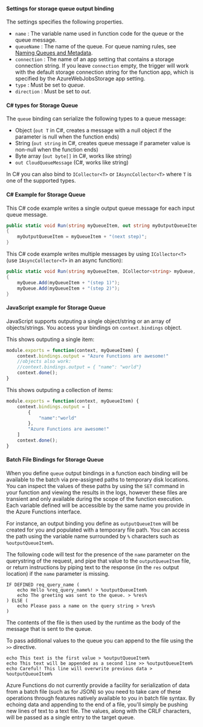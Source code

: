 #### Settings for storage queue output binding

The settings specifies the following properties.

- `name` : The variable name used in function code for the queue or the queue message. 
- `queueName` : The name of the queue. For queue naming rules, see [Naming Queues and Metadata](https://msdn.microsoft.com/library/dd179349.aspx).
- `connection` : The name of an app setting that contains a storage connection string. If you leave `connection` empty, the trigger will work with the default storage connection string for the function app, which is specified by the AzureWebJobsStorage app setting.
- `type` : Must be set to *queue*.
- `direction` : Must be set to *out*. 

#### C# types for Storage Queue

The `queue` binding can serialize the following types to a queue message:

* Object (`out T` in C#, creates a message with a null object if the parameter is null when the function ends)
* String (`out string` in C#, creates queue message if parameter value is non-null when the function ends)
* Byte array (`out byte[]` in C#, works like string) 
* `out CloudQueueMessage` (C#, works like string) 

In C# you can also bind to `ICollector<T>` or `IAsyncCollector<T>` where `T` is one of the supported types.

#### C# Example for Storage Queue

This C# code example writes a single output queue message for each input queue message.

```csharp
public static void Run(string myQueueItem, out string myOutputQueueItem, TraceWriter log)
{
    myOutputQueueItem = myQueueItem + "(next step)";
}
```

This C# code example writes multiple messages by using  `ICollector<T>` (use `IAsyncCollector<T>` in an async function):

```csharp
public static void Run(string myQueueItem, ICollector<string> myQueue, TraceWriter log)
{
    myQueue.Add(myQueueItem + "(step 1)");
    myQueue.Add(myQueueItem + "(step 2)");
}
```

#### JavaScript example for Storage Queue

JavaScript supports outputing a single object/string or an array of objects/strings. You access your bindings on `context.bindings` object.

This shows outputing a single item:

```JavaScript
module.exports = function(context, myQueueItem) {
    context.bindings.output = "Azure Functions are awesome!"
    //objects also work:
    //context.bindings.output = { "name": "world"}
    context.done();
}
```

This shows outputing a collection of items:

```JavaScript
module.exports = function(context, myQueueItem) {
    context.bindings.output = [
        {
            "name":"world"
        },
        "Azure Functions are awesome!"
    ]
    context.done();
}
```

#### Batch File Bindings for Storage Queue

When you define `queue` output bindings in a function each binding will be available to the batch via pre-assigned paths to temporary disk locations. You can inspect the values of these paths by using the `SET` command in your function and viewing the results in the logs, however these files are transient and only available during the scope of the function execution. Each variable defined will be accessible by the same name you provide in the Azure Functions interface.

For instance, an output binding you define as `outputQueueItem` will be created for you and populated with a temporary file path. You can access the path using the variable name surrounded by `%` characters such as `%outputQueueItem%`. 

The following code will test for the presence of the `name` parameter on the querystring of the request, and pipe that value to the `outputQueueItem` file, or return instructions by piping text to the response (in the `res` output location) if the `name` parameter is missing.

````
IF DEFINED req_query_name (
	echo Hello %req_query_name%! > %outputQueueItem%
	echo The greeting was sent to the queue. > %res%
) ELSE (
	echo Please pass a name on the query string > %res%
)
````

The contents of the file is then used by the runtime as the body of the message that is sent to the queue.

To pass additional values to the queue you can append to the file using the `>>` directive. 

````
echo This text is the first value > %outputQueueItem%
echo This text will be appended as a second line >> %outputQueueItem%
echo Careful! This line will overwrite previous data > %outputQueueItem%
````

Azure Functions do not currently provide a facility for serialization of data from a batch file (such as for JSON) so you need to take care of these operations through features natively available to you in batch file syntax. By echoing data and appending to the end of a file, you'll simply be pushing new lines of text to a text file. The values, along with the CRLF characters, will be passed as a single entry to the target queue.
